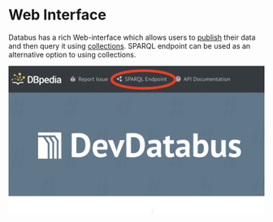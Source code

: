 # Web Interface

Databus has a rich Web-interface which allows users to [publish](publish.md) their data and then query it using [collections](collections.md). SPARQL endpoint can be used as an alternative option to using collections.

![](../../captions/SPARQL-endpoint.png)

